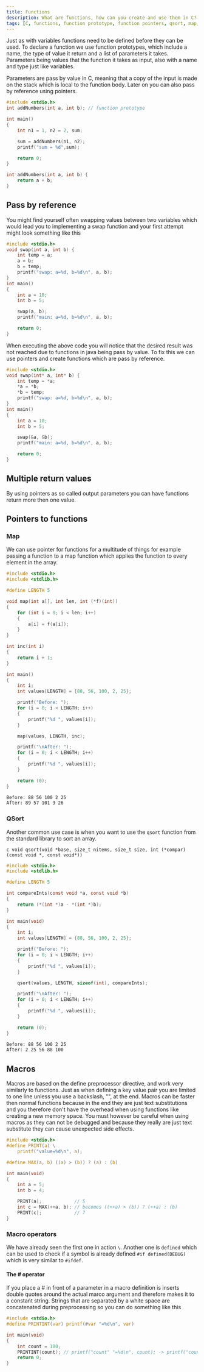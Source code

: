 ```yaml
---
title: Functions
description: What are functions, how can you create and use them in C?
tags: [C, functions, function prototype, function pointers, qsort, map, macros]
---
```


Just as with variables functions need to be defined before they can be used. To declare a function we use function prototypes, which include a name, the type of value it return and a list of parameters it takes. Parameters being values that the function it takes as input, also with a name and type just like variables.

Parameters are pass by value in C, meaning that a copy of the input is made on the stack which is local to the function body. Later on you can also pass by reference using pointers.

```c
#include <stdio.h>
int addNumbers(int a, int b); // function prototype

int main()
{
    int n1 = 1, n2 = 2, sum;

    sum = addNumbers(n1, n2);
    printf("sum = %d",sum);

    return 0;
}

int addNumbers(int a, int b) {
    return a + b;
}

```

## Pass by reference

You might find yourself often swapping values between two variables which would lead you to implementing a swap function and your first attempt might look something like this

```c
#include <stdio.h>
void swap(int a, int b) {
    int temp = a;
    a = b;
    b = temp;
    printf("swap: a=%d, b=%d\n", a, b);
}
int main()
{
    int a = 10;
    int b = 5;

    swap(a, b);
    printf("main: a=%d, b=%d\n", a, b);

    return 0;
}
```

When executing the above code you will notice that the desired result was not reached due to functions in java being pass by value. To fix this we can use pointers and create functions which are pass by reference.

```c
#include <stdio.h>
void swap(int* a, int* b) {
    int temp = *a;
    *a = *b;
    *b = temp;
    printf("swap: a=%d, b=%d\n", a, b);
}
int main()
{
    int a = 10;
    int b = 5;

    swap(&a, &b);
    printf("main: a=%d, b=%d\n", a, b);

    return 0;
}
```

## Multiple return values

By using pointers as so called output parameters you can have functions return more then one value.

## Pointers to functions

### Map

We can use pointer for functions for a multitude of things for example passing a function to a map function which applies the function to every element in the array.

```c
#include <stdio.h>
#include <stdlib.h>

#define LENGTH 5

void map(int a[], int len, int (*f)(int))
{
    for (int i = 0; i < len; i++)
    {
        a[i] = f(a[i]);
    }
}

int inc(int i)
{
    return i + 1;
}

int main()
{
    int i;
    int values[LENGTH] = {88, 56, 100, 2, 25};

    printf("Before: ");
    for (i = 0; i < LENGTH; i++)
    {
        printf("%d ", values[i]);
    }

    map(values, LENGTH, inc);

    printf("\nAfter: ");
    for (i = 0; i < LENGTH; i++)
    {
        printf("%d ", values[i]);
    }

    return (0);
}
```

```bash title="output"
Before: 88 56 100 2 25 
After: 89 57 101 3 26
```

### QSort

Another common use case is when you want to use the `qsort` function from the standard library to sort an array.

```c void qsort(void *base, size_t nitems, size_t size, int (*compar)(const void *, const void*))```

```c
#include <stdio.h>
#include <stdlib.h>

#define LENGTH 5

int compareInts(const void *a, const void *b)
{
    return (*(int *)a - *(int *)b);
}

int main(void)
{
    int i;
    int values[LENGTH] = {88, 56, 100, 2, 25};

    printf("Before: ");
    for (i = 0; i < LENGTH; i++)
    {
        printf("%d ", values[i]);
    }

    qsort(values, LENGTH, sizeof(int), compareInts);

    printf("\nAfter: ");
    for (i = 0; i < LENGTH; i++)
    {
        printf("%d ", values[i]);
    }

    return (0);
}
```

```bash title="output"
Before: 88 56 100 2 25 
After: 2 25 56 88 100
```

## Macros

Macros are based on the define preprocessor directive, and work very similarly to functions. Just as when defining a key value pair you are limited to one line unless you use a backslash, "\", at the end. Macros can be faster then normal functions because in the end they are just text substitutions and you therefore don't have the overhead when using functions like creating a new memory space. You must however be careful when using macros as they can not be debugged and because they really are just text substitute they can cause unexpected side effects.

```c
#include <stdio.h>
#define PRINT(a) \
    printf("value=%d\n", a);

#define MAX(a, b) ((a) > (b)) ? (a) : (b)

int main(void)
{
    int a = 5;
    int b = 4;

    PRINT(a);            // 5
    int c = MAX(++a, b); // becomes ((++a) > (b)) ? (++a) : (b)
    PRINT(c);            // 7
}
```

### Macro operators

We have already seen the first one in action `\`. Another one is `defined` which can be used to check if a symbol is already defined `#if defined(DEBUG)` which is very similar to `#ifdef`.

#### The # operator

If you place a # in front of a parameter in a macro definition is inserts double quotes around the actual marco argument and therefore makes it to a constant string. Strings that are separated by a white space are concatenated during preprocessing so you can do something like this

```c
#include <stdio.h>
#define PRINTINT(var) printf(#var "=%d\n", var)

int main(void)
{
    int count = 100;
    PRINTINT(count); // printf("count" "=%d\n", count); -> printf("count=%d\n", count);
    return 0;
}
```
